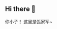 ## Hi there 👋
你小子！
这里是弧家军~
<!--

## 弧家军 名称由来
弧家军，起源于一个名叫优弧的人。由于大家经常互相调侃他，并以“弧”为后缀改为自己的昵称，从而形成了一个以“弧”为共同特征的团体。后来，这个团体便被称为“弧家军”。

**Here are some ideas to get you started:**

🙋‍♀️ A short introduction - what is your organization all about?
🌈 Contribution guidelines - how can the community get involved?
👩‍💻 Useful resources - where can the community find your docs? Is there anything else the community should know?
🍿 Fun facts - what does your team eat for breakfast?
🧙 Remember, you can do mighty things with the power of [Markdown](https://docs.github.com/github/writing-on-github/getting-started-with-writing-and-formatting-on-github/basic-writing-and-formatting-syntax)
-->
